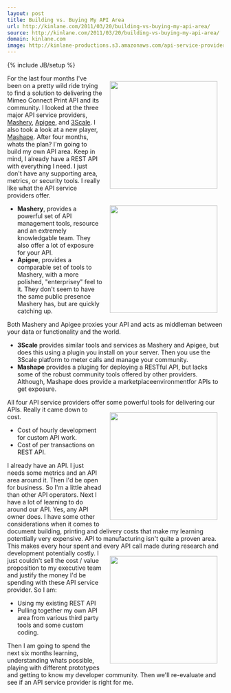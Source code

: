 ```yaml
---
layout: post
title: Building vs. Buying My API Area
url: http://kinlane.com/2011/03/20/building-vs-buying-my-api-area/
source: http://kinlane.com/2011/03/20/building-vs-buying-my-api-area/
domain: kinlane.com
image: http://kinlane-productions.s3.amazonaws.com/api-service-providers/mashery-logo.png
---
```

{% include JB/setup %}<p><!DOCTYPE html PUBLIC "-//W3C//DTD XHTML 1.0 Transitional//EN"
    "http://www.w3.org/TR/xhtml1/DTD/xhtml1-transitional.dtd">
<html xmlns="http://www.w3.org/1999/xhtml">
  <head>
    <title></title>
  </head>
  <body>
    <img style="padding: 15px;" src="http://kinlane-productions.s3.amazonaws.com/api-service-providers/mashery-logo.png" alt="" width="250" align="right" />For the last four months I've been on a
    pretty wild ride trying to find a solution to delivering the Mimeo Connect Print API and its community. I looked at the three major API service providers, <a title="Mashery" href=
    "http://www.mashery.com">Mashery</a>, <a title="Apigee" href="http://www.apigee.com">Apigee</a>, and <a title="3Scale" href="http://www.3scale.net">3Scale</a>. I also took a look at a new player,
    <a title="Mashape" href="http://www.mashape.com">Mashape</a>. After four months, whats the plan? I'm going to build my own API area. Keep in mind, I already have a REST API with everything I
    need. I just don't have any supporting area, metrics, or security tools. I really like what the API service providers offer.<img style="padding: 15px;" src=
    "http://kinlane-productions.s3.amazonaws.com/api-service-providers/apigee-logo.gif" alt="" width="250" align="right" />
    <ul class="mainlist">
      <li>
        <strong>Mashery</strong>, provides a powerful set of API management tools, resource and an extremely knowledgable team. They also offer a lot of exposure for your API.
      </li>
      <li>
        <strong>Apigee</strong>, provides a comparable set of tools to Mashery, with a more polished, "enterprisey" feel to it. They don't seem to have the same public presence Mashery has, but are
        quickly catching up.
      </li>
    </ul>Both Mashery and Apigee proxies your API and acts as middleman between your data or functionality and the world.
    <ul class="mainlist">
      <li>
        <strong>3Scale</strong> provides similar tools and services as Mashery and Apigee, but does this using a plugin you install on your server. Then you use the 3Scale platform to meter calls and
        manage your community.
      </li>
      <li>
        <strong>Mashape</strong> provides a pluging for deploying a RESTful API, but lacks some of the robust community tools offered by other providers. Although, Mashape does provide a
        marketplaceenvironmentfor APIs to get exposure.
      </li>
    </ul>All four API service providers offer some powerful tools for delivering our APIs. <img style="padding: 15px;" src=
    "http://kinlane-productions.s3.amazonaws.com/api-service-providers/3scale-logo.jpg" alt="" width="250" align="right" /> Really it came down to cost.
    <ul class="mainlist">
      <li>Cost of hourly development for custom API work.
      </li>
      <li>Cost of per transactions on REST API.
      </li>
    </ul>I already have an API. I just needs some metrics and an API area around it. Then I'd be open for business. So I'm a little ahead than other API operators. Next I have a lot of learning to do
    around our API. Yes, any API owner does. I have some other considerations when it comes to document building, printing and delivery costs that make my learning potentially very expensive. API to
    manufacturing isn't quite a proven area. This makes every hour spent and every API call made during research and development potentially costly. <img style="padding: 15px;" src=
    "http://kinlane-productions.s3.amazonaws.com/api-service-providers/mashape-logo.png" alt="" width="250" align="right" /> I just couldn't sell the cost / value proposition to my executive team and
    justify the money I'd be spending with these API service provider. So I am:
    <ul class="mainlist">
      <li>Using my existing REST API
      </li>
      <li>Pulling together my own API area from various third party tools and some custom coding.
      </li>
    </ul>Then I am going to spend the next six months learning, understanding whats possible, playing with different prototypes and getting to know my developer community. Then we'll re-evaluate and
    see if an API service provider is right for me. &nbsp;
  </body>
</html></p>
